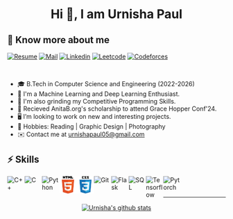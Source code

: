 <h1 align="center">Hi 👋, I am Urnisha Paul</h1>

## 🔗 Know more about me 

[![Resume](https://img.shields.io/badge/-Resume-black?style=for-the-badge&logo=google-drive&logoColor=white)](https://drive.google.com/file/d/1igTzDmsggWVbObdKbS__OyNO5oYki1Hf/view)
[![Mail](https://img.shields.io/badge/-Say%20Hi!-black?style=for-the-badge&logo=gmail)](mailto:urnishapaul05@gmail.com)
[![Linkedin](https://img.shields.io/badge/-Urnisha-black?style=for-the-badge&logo=Linkedin)](https://www.linkedin.com/in/urnisha-paul-277689254/)
[![Leetcode](https://img.shields.io/badge/-flawed_hooman-black?style=for-the-badge&logo=Leetcode)](https://leetcode.com/u/flawed_hooman/)
[![Codeforces](https://img.shields.io/badge/-Urnisha_p-black?style=for-the-badge&logo=Codeforces)](https://codeforces.com/profile/Urnisha_p)

<br />

- 🎓 B.Tech in Computer Science and Engineering (2022-2026)
- 🎯 I'm a Machine Learning and Deep Learning Enthusiast.
- 🧠 I'm also grinding my Competitive Programming Skills.
- 🥇 Recieved AnitaB.org's scholarship to attend Grace Hopper Conf'24.
- 🖥️ I’m looking to work on new and interesting projects.
- 🔭 Hobbies: Reading | Graphic Design | Photography
- ✉️ Contact me at urnishapaul05@gmail.com

## ⚡ Skills
<p align="left">
  <img align="left" alt="C++" width="40px" src="https://raw.githubusercontent.com/danielcranney/readme-generator/main/public/icons/skills/cplusplus-colored.svg">
  <img align="left" alt="C" width="40px" src="https://github.com/flawed-hooman/flawed-hooman/assets/117461708/e9c72490-762a-4687-913f-9bc507475400">
  <img align="left" alt="Python" width="40px" src="https://github.com/flawed-hooman/flawed-hooman/assets/117461708/03a3f247-c6da-41be-a10a-aba432ea907f">
  <img align="left" alt="HTML5" width="40px" src="https://raw.githubusercontent.com/github/explore/80688e429a7d4ef2fca1e82350fe8e3517d3494d/topics/html/html.png" />
  <img align="left" alt="CSS3" width="40px" src="https://raw.githubusercontent.com/github/explore/80688e429a7d4ef2fca1e82350fe8e3517d3494d/topics/css/css.png" />
  <img align="left" alt="Git" width="40px" src="https://github.com/flawed-hooman/flawed-hooman/assets/117461708/887f65a9-0c13-4379-a51d-665b693f72fe" />
  <img align="left" alt="Flask" width="40px" src="https://github.com/flawed-hooman/flawed-hooman/assets/117461708/b452a1c3-8e9f-4628-8583-68007c343eb1" />
  <img align="left" alt="SQL" width="40px" src="https://github.com/flawed-hooman/flawed-hooman/assets/117461708/61cb8082-647d-4182-a3f7-9ab93acbf0f4" />
  <img align="left" alt="Tensorflow" width="40px" src="https://github.com/flawed-hooman/flawed-hooman/assets/117461708/ece6759a-0cdf-4644-adcb-216da5767ebc" />
  <img align="left" alt="Pytorch" width="40px" src="https://github.com/flawed-hooman/flawed-hooman/assets/117461708/881892c2-8d38-42e1-a75e-c9beed1347e1" /></p>

<br /> <br />

<hr />
<div align="center">
<a href="https://github.com/anuraghazra/github-readme-stats">
  <img align="center" src="https://github-readme-stats.anuraghazra1.vercel.app/api?username=flawed-hooman&show_icons=true&include_all_commits=true&theme=radical" alt="Urnisha's github stats" />
</a>
  </div>


<!--


**flawed-hooman/flawed-hooman** is a ✨ _special_ ✨ repository because its `README.md` (this file) appears on your GitHub profile.

Here are some ideas to get you started:

- 🔭 I’m currently working on ...
- 🌱 I’m currently learning ...
- 👯 I’m looking to collaborate on ...
- 🤔 I’m looking for help with ...
- 💬 Ask me about .### Badges
- 📫 How to reach me: ...
- 😄 Pronouns: ...
- ⚡ Fun fact: ...
-->
